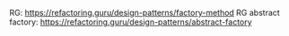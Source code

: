 RG: https://refactoring.guru/design-patterns/factory-method
RG abstract factory: https://refactoring.guru/design-patterns/abstract-factory
